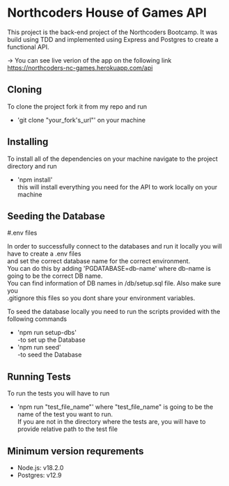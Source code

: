 # Northcoders House of Games API

This project is the back-end project of the Northcoders Bootcamp. It was build using TDD and implemented using Express and  Postgres to create a functional API.

-> You can see live verion of the app on the following link
https://northcoders-nc-games.herokuapp.com/api

## Cloning
To clone the project fork it from my repo and run<br />

* 'git clone "your_fork's_url"' on your machine<br />

## Installing
To install all of the dependencies on your machine navigate to the project directory and run<br />

* 'npm install'<br />
this will install everything you need for the API to work locally on your machine

## Seeding the Database
#.env files

In order to successfully connect to the databases and run it locally you will have to create a .env files <br />and set the correct database name  for the correct environment.<br /> You can do this by adding 'PGDATABASE=db-name' where db-name is going to  be the correct DB name.<br /> You can find information of DB names in /db/setup.sql file. Also make sure you<br /> .gitignore this files so you dont share your environment variables.

To seed the database locally you need to run the scripts provided with the following commands<br />
* 'npm run setup-dbs' <br />
-to set up the Database<br />
* 'npm run seed'<br />
-to seed the Database<br />

## Running Tests
To run the tests you will have to run
* 'npm run "test_file_name"'
where "test_file_name" is going to be the name of the test you want to run.<br />
 If you are not in the directory where the tests are, you will have to provide relative path to the test file

## Minimum version requrements 
* Node.js: v18.2.0
* Postgres: v12.9
